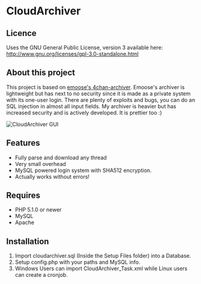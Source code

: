 CloudArchiver
==============
Licence
---------
Uses the GNU General Public License, version 3 available here: http://www.gnu.org/licenses/gpl-3.0-standalone.html

About this project
---------
This project is based on [emoose's 4chan-archiver](https://github.com/emoose/4chan-archiver). Emoose's archiver is lightweight but has next to no security since it is made as a private system with its one-user login.
There are plenty of exploits and bugs, you can do an SQL injection in almost all input fields. My archiver is heavier but has increased security and is actively developed. It is prettier too :)

![CloudArchiver GUI](http://i.imgur.com/GTflO.png)

Features
---------

* Fully parse and download any thread
* Very small overhead
* MySQL powered login system with SHA512 encryption.
* Actually works without errors!

Requires
---------

* PHP 5.1.0 or newer
* MySQL
* Apache

Installation
-------------

1. Import cloudarchiver.sql (Inside the Setup Files folder) into a Database.
2. Setup config.php with your paths and MySQL info.
3. Windows Users can import CloudArchiver_Task.xml while Linux users can create a cronjob.